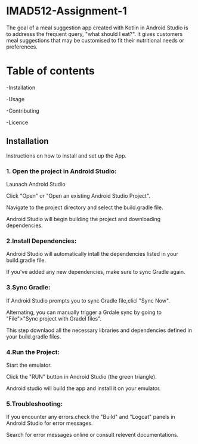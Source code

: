 # IMAD512-Assignment-1

The goal of a meal suggestion app created with Kotlin in Android Studio is to addresss the frequent query, "what should I eat?".
It gives customers meal suggestions that may be customised to fit their nutritional needs or preferences.

# Table of contents
-Installation

-Usage

-Contributing

-Licence

## Installation

Instructions on how to install and set up the App.
### 1. Open the project in Android Studio:

   Launach Android Studio

   Click "Open" or "Open an existing Android Studio Project".

   Navigate to the project directory and select the build.gradle file.

   Android Studio will begin building the project and downloading dependencies.

  ### 2.Install Dependencies:

   Android Studio will automatically intall the dependencies listed in your build.gradle file.

   If you've added any new dependencies, make sure to sync Gradle again.
   
   ### 3.Sync Gradle:

   If Android Studio prompts you to sync Gradle file,clicl "Sync Now".

   Alternating, you can manually trigger a Grdale sync by going to "File">"Sync project with Gradel files".

   This step downlaod all the necessary libraries and dependencies defined in your build.gradle files.

   ### 4.Run the Project:

Start the emulator.

Click the "RUN" button in Android Studio (the green triangle).

Android studio will build the app and install it on your emulator.

### 5.Troubleshooting:

If you encounter any errors.check the "Build" and "Logcat" panels in Android Studio for error messages.

Search for error messages online or consult relevent documentations.


   
   
   
